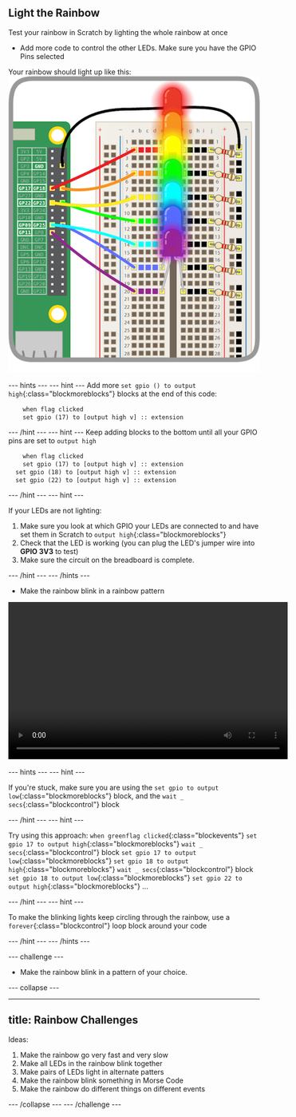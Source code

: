 ## Light the Rainbow

Test your rainbow in Scratch by lighting the whole rainbow at once

+ Add more code to control the other LEDs. Make sure you have the GPIO Pins selected

Your rainbow should light up like this:
![Rainbow Lit](images/rainbowlit.png)


--- hints ---
--- hint ---
Add more `set gpio () to output high`{:class="blockmoreblocks"} blocks at the end of this code:
```blocks  
	when flag clicked
	set gpio (17) to [output high v] :: extension
```
--- /hint ---
--- hint ---
Keep adding blocks to the bottom until all your GPIO pins are set to ``output high``
```blocks  
	when flag clicked
	set gpio (17) to [output high v] :: extension
  set gpio (18) to [output high v] :: extension
  set gpio (22) to [output high v] :: extension
```
--- /hint ---
--- hint ---

If your LEDs are not lighting:

1) Make sure you look at which GPIO your LEDs are connected to and have set them in Scratch to `output high`{:class="blockmoreblocks"}
2) Check that the LED is working (you can plug the LED's jumper wire into **GPIO 3V3** to test)
3) Make sure the circuit on the breadboard is complete.

--- /hint ---
--- /hints ---

+ Make the rainbow blink in a rainbow pattern

<video width="560" height="315" controls>
<source src="resources/Scratch-GPIO-Pathways-5.mp4" type="video/mp4">
Your browser does not support the video tag, try FireFox or Chrome
</video>

--- hints ---
--- hint ---

If you're stuck, make sure you are using the
`set gpio to output low`{:class="blockmoreblocks"} block, and the
`wait _ secs`{:class="blockcontrol"} block

--- /hint ---
--- hint ---

Try using this approach:
`when greenflag clicked`{:class="blockevents"}
`set gpio 17 to output high`{:class="blockmoreblocks"}
`wait _ secs`{:class="blockcontrol"} block
`set gpio 17 to output low`{:class="blockmoreblocks"}
`set gpio 18 to output high`{:class="blockmoreblocks"}
`wait _ secs`{:class="blockcontrol"} block
`set gpio 18 to output low`{:class="blockmoreblocks"}
`set gpio 22 to output high`{:class="blockmoreblocks"}
...

--- /hint ---
--- hint ---

To make the blinking lights keep circling through the rainbow, use a `forever`{:class="blockcontrol"} loop block around your code

--- /hint ---
--- /hints ---

--- challenge ---

+ Make the rainbow blink in a pattern of your choice.

--- collapse ---

---
title: Rainbow Challenges
---

Ideas:
  1) Make the rainbow go very fast and very slow
  2) Make all LEDs in the rainbow blink together
  3) Make pairs of LEDs light in alternate patters
  4) Make the rainbow blink something in Morse Code
  5) Make the rainbow do different things on different events

--- /collapse ---
--- /challenge ---
